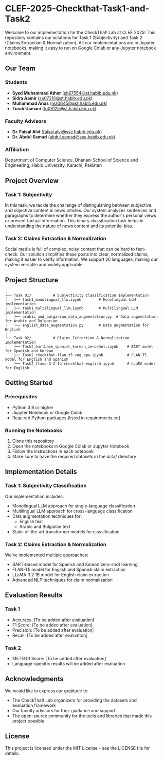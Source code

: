 # CLEF-2025-Checkthat-Task1-and-Task2

Welcome to our implementation for the CheckThat! Lab at CLEF 2025! This repository contains our solutions for Task 1 (Subjectivity) and Task 2 (Claims Extraction & Normalization). All our implementations are in Jupyter notebooks, making it easy to run on Google Colab or any Jupyter notebook environment.

## Our Team

### Students
- **Syed Muhammad Ather** (sh07554@st.habib.edu.pk)
- **Sidra Aamir** (sa07316@st.habib.edu.pk)
- **Muhammad Anas** (ma08458@st.habib.edu.pk)
- **Turab Usmani** (tu08125@st.habib.edu.pk)

### Faculty Advisors
- **Dr. Faisal Alvi** (faisal.alvi@sse.habib.edu.pk)
- **Dr. Abdul Samad** (abdul.samad@sse.habib.edu.pk)

### Affiliation
Department of Computer Science, Dhanani School of Science and Engineering, Habib University, Karachi, Pakistan

## Project Overview

### Task 1: Subjectivity
In this task, we tackle the challenge of distinguishing between subjective and objective content in news articles. Our system analyzes sentences and paragraphs to determine whether they express the author's personal views or present factual information. This binary classification task helps in understanding the nature of news content and its potential bias.

### Task 2: Claims Extraction & Normalization
Social media is full of complex, noisy content that can be hard to fact-check. Our solution simplifies these posts into clear, normalized claims, making it easier to verify information. We support 20 languages, making our system versatile and widely applicable.

## Project Structure

```
.
├── Task 01/          # Subjectivity Classification Implementation
│   ├── task1_monolingual_llm.ipynb        # Monolingual LLM implementation
│   ├── task1_multilingual_llm.ipynb       # Multilingual LLM implementation
│   ├── arabic_and_bulgarian_data_augmentation.py  # Data augmentation for Arabic and Bulgarian
│   └── english_data_augmentation.py       # Data augmentation for English
│
└── Task 02/          # Claims Extraction & Normalization Implementation
    ├── Task2_bartbase_spanish_korean_zeroshot.ipynb    # BART model for Spanish and Korean
    ├── Task2_checkthat-flan-t5_eng_spa.ipynb           # FLAN-T5 model for English and Spanish
    └── Task2_llama-3-2-1b-checkthat-english.ipynb      # LLaMA model for English
```

## Getting Started

### Prerequisites
- Python 3.8 or higher
- Jupyter Notebook or Google Colab
- Required Python packages (listed in requirements.txt)

### Running the Notebooks
1. Clone this repository
2. Open the notebooks in Google Colab or Jupyter Notebook
3. Follow the instructions in each notebook
4. Make sure to have the required datasets in the data/ directory

## Implementation Details

### Task 1: Subjectivity Classification
Our implementation includes:
- Monolingual LLM approach for single-language classification
- Multilingual LLM approach for cross-language classification
- Data augmentation techniques for:
  - English text
  - Arabic and Bulgarian text
- State-of-the-art transformer models for classification

### Task 2: Claims Extraction & Normalization
We've implemented multiple approaches:
- BART-based model for Spanish and Korean zero-shot learning
- FLAN-T5 model for English and Spanish claim extraction
- LLaMA 3.2 1B model for English claim extraction
- Advanced NLP techniques for claim normalization

## Evaluation Results

### Task 1
- Accuracy: [To be added after evaluation]
- F1 Score: [To be added after evaluation]
- Precision: [To be added after evaluation]
- Recall: [To be added after evaluation]

### Task 2
- METEOR Score: [To be added after evaluation]
- Language-specific results will be added after evaluation


## Acknowledgments

We would like to express our gratitude to:
- The CheckThat! Lab organizers for providing the datasets and evaluation framework
- Our faculty advisors for their guidance and support
- The open-source community for the tools and libraries that made this project possible

## License

This project is licensed under the MIT License - see the LICENSE file for details.